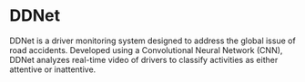 # DDNet
DDNet is a driver monitoring system designed to address the global issue of road accidents. Developed using a Convolutional Neural Network (CNN), DDNet analyzes real-time video of drivers to classify activities as either attentive or inattentive. 
